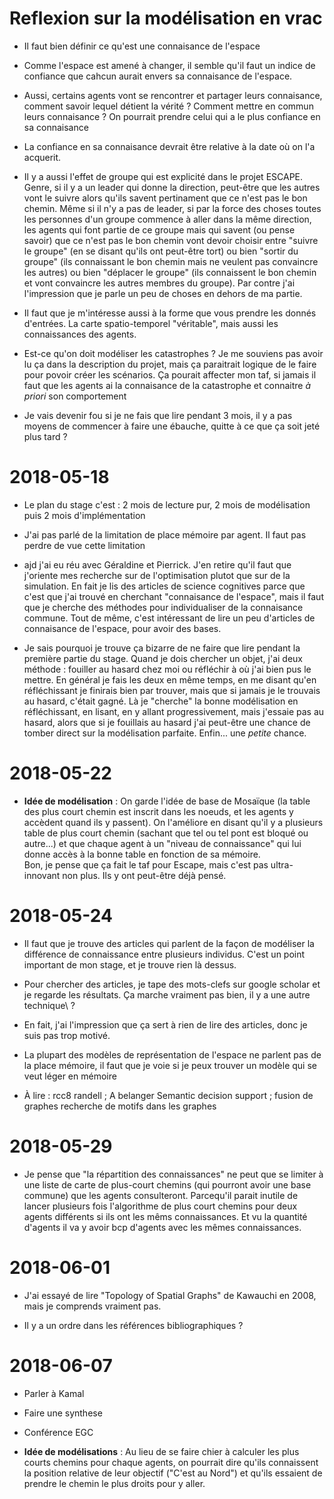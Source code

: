 # Reflexion sur la modélisation en vrac

* Il faut bien définir ce qu'est une connaisance de l'espace

* Comme l'espace est amené à changer, il semble qu'il faut un indice de
  confiance que cahcun aurait envers sa connaisance de l'espace.

* Aussi, certains agents vont se rencontrer et partager leurs connaisance,
  comment savoir lequel détient la vérité ? Comment mettre en commun leurs
  connaisance ? On pourrait prendre celui qui a le plus confiance en sa
  connaisance

* La confiance en sa connaisance devrait être relative à la date où on l'a
  acquerit.

* Il y a aussi l'effet de groupe qui est explicité dans le projet ESCAPE.
  Genre, si il y a un leader qui donne la direction, peut-être que les autres
  vont le suivre alors qu'ils savent pertinament que ce n'est pas le bon chemin.
  Même si il n'y a pas de leader, si par la force des choses toutes les
  personnes d'un groupe commence à aller dans la même direction, les agents qui
  font partie de ce groupe mais qui savent (ou pense savoir) que ce n'est pas le
  bon chemin vont devoir choisir entre "suivre le groupe" (en se disant qu'ils
  ont peut-être tort) ou bien "sortir du groupe" (ils connaissant le bon chemin
  mais ne veulent pas convaincre les autres) ou bien "déplacer le groupe" (ils
  connaissent le bon chemin et vont convaincre les autres membres du groupe).
  Par contre j'ai l'impression que je parle un peu de choses en dehors de ma
  partie.

* Il faut que je m'intéresse aussi à la forme que vous prendre les donnés
  d'entrées. La carte spatio-temporel "véritable", mais aussi les connaissances
  des agents.

* Est-ce qu'on doit modéliser les catastrophes ? Je me souviens pas avoir lu ça
  dans la description du projet, mais ça paraitrait logique de le faire pour
  povoir créer les scénarios. Ça pourait affecter mon taf, si jamais il faut que
  les agents ai la connaisance de la catastrophe et connaitre *à priori* son
  comportement

* Je vais devenir fou si je ne fais que lire pendant 3 mois, il y a pas moyens
  de commencer à faire une ébauche, quitte à ce que ça soit jeté plus tard ?

# 2018-05-18

* Le plan du stage c'est : 2 mois de lecture pur, 2 mois de modélisation puis 2
  mois d'implémentation

* J'ai pas parlé de la limitation de place mémoire par agent. Il faut pas perdre
  de vue cette limitation

* ajd j'ai eu réu avec Géraldine et Pierrick. J'en retire qu'il faut que
  j'oriente mes recherche sur de l'optimisation plutot que sur de la simulation.
  En fait je lis des articles de science cognitives parce que c'est que j'ai
  trouvé en cherchant "connaisance de l'espace", mais il faut que je cherche des
  méthodes pour individualiser de la connaisance commune. Tout de même, c'est
  intéressant de lire un peu d'articles de connaisance de l'espace, pour avoir
  des bases.

* Je sais pourquoi je trouve ça bizarre de ne faire que lire pendant la première
  partie du stage. Quand je dois chercher un objet, j'ai deux méthode : fouiller
  au hasard chez moi ou réfléchir à où j'ai bien pus le mettre. En général je
  fais les deux en même temps, en me disant qu'en réfléchissant je finirais bien
  par trouver, mais que si jamais je le trouvais au hasard, c'était gagné. Là je
  "cherche" la bonne modélisation en réfléchissant, en lisant, en y allant
  progressivement, mais j'essaie pas au hasard, alors que si je fouillais au
  hasard j'ai peut-être une chance de tomber direct sur la modélisation
  parfaite. Enfin... une _petite_ chance.

# 2018-05-22

* **Idée de modélisation** : On garde l'idée de base de Mosaïque (la table des
  plus court chemin est inscrit dans les noeuds, et les agents y accèdent quand
  ils y passent). On l'améliore en disant qu'il y a plusieurs table de plus
  court chemin (sachant que tel ou tel pont est bloqué ou autre...) et que
  chaque agent à un "niveau de connaissance" qui lui donne accès à la bonne
  table en fonction de sa mémoire.  
  Bon, je pense que ça fait le taf pour Escape, mais c'est pas ultra-innovant
  non plus. Ils y ont peut-être déjà pensé.

# 2018-05-24

* Il faut que je trouve des articles qui parlent de la façon de modéliser la
  différence de connaissance entre plusieurs individus. C'est un point
  important de mon stage, et je trouve rien là dessus.

* Pour chercher des articles, je tape des mots-clefs sur google scholar et je
  regarde les résultats. Ça marche vraiment pas bien, il y a une autre
  technique\ ?

* En fait, j'ai l'impression que ça sert à rien de lire des articles, donc je
  suis pas trop motivé.

* La plupart des modèles de représentation de l'espace ne parlent pas de la
  place mémoire, il faut que je voie si je peux trouver un modèle qui se veut
  léger en mémoire

* À lire :  rcc8 randell ; A belanger Semantic decision support ; fusion de
  graphes recherche de motifs dans les graphes
  
# 2018-05-29

* Je pense que "la répartition des connaissances" ne peut que se limiter à une
  liste de carte de plus-court chemins (qui pourront avoir une base commune) que
  les agents consulteront. Parcequ'il parait inutile de lancer plusieurs fois
  l'algorithme de plus court chemins pour deux agents différents si ils ont les
  mêms connaissances. Et vu la quantité d'agents il va y avoir bcp d'agents avec
  les mêmes connaissances.

# 2018-06-01

* J'ai essayé de lire "Topology of Spatial Graphs" de Kawauchi en 2008, mais je
  comprends vraiment pas.

* Il y a un ordre dans les références bibliographiques ?

# 2018-06-07

* Parler à Kamal

* Faire une synthese

* Conférence EGC

* **Idée de modélisations** : Au lieu de se faire chier à calculer les plus
  courts chemins pour chaque agents, on pourrait dire qu'ils connaissent la
  position relative de leur objectif ("C'est au Nord") et qu'ils essaient de
  prendre le chemin le plus droits pour y aller.
